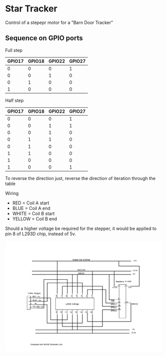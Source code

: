 # Star Tracker

Control of a stepepr motor for a "Barn Door Tracker"

## Sequence on GPIO ports

Full step

| GPIO17 | GPIO18 | GPIO22 | GPIO27 |
|----|----|----|----|
| 0 | 0 | 0 | 1 | 
| 0 | 0 | 1 | 0 | 
| 0 | 1 | 0 | 0 | 
| 1 | 0 | 0 | 0 | 


Half step

| GPIO17 | GPIO18 | GPIO22 | GPIO27 |
|----|----|----|----|
| 0 | 0 | 0 | 1 | 
| 0 | 0 | 1 | 1 | 
| 0 | 0 | 1 | 0 | 
| 0 | 1 | 1 | 0 | 
| 0 | 1 | 0 | 0 | 
| 1 | 1 | 0 | 0 | 
| 1 | 0 | 0 | 0 | 
| 1 | 0 | 0 | 1 | 

To reverse the direction just, reverse the direction of iteration through the table

Wiring

- RED = Coil A start
- BLUE = Coil A end
- WHITE = Coil B start
- YELLOW = Coil B end

Should a higher voltage be required for the stepper, it would be applied to pin 8 of L293D chip, instead of 5v.

![Wiring](/wiring-diagram.png)
